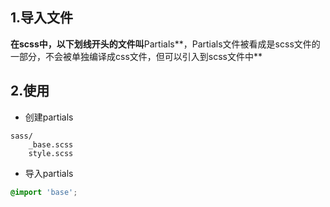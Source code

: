 ## 1.导入文件

**在scss中，以下划线开头的文件叫**Partials**，Partials文件被看成是scss文件的一部分，不会被单独编译成css文件，但可以引入到scss文件中**

## 2.使用

- 创建partials

```
sass/
	_base.scss
	style.scss
```

- 导入partials

```scss
@import 'base';
```



